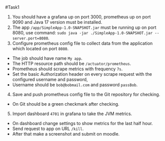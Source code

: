 
#Task1
1) You should have a grafana up on port 3000, prometheus up on port 9090 and Java 17 version must be installed.
2) The app `/app/SimpleApp-1.0-SNAPSHOT.jar` must be running up on port 8080, use command: `sudo java -jar ./SimpleApp-1.0-SNAPSHOT.jar --server.port=8080`.
3) Configure prometheus config file to collect data from the application which located on port `8080`.
* The job should have name `My app`.
* The HTTP resource path should be `/actuator/prometheus`.
* Prometheus should scrape metrics with frequency `7s`.
* Set the basic Authorization header on every scrape request with the configured username and password, 
* Username should be `bob@bobmail.com` and password `passBob`.
4) Save and push prometheus config file to the Git repository for checking.
- On Git should be a green checkmark after checking.
5) Import dashboard `4701` in grafana to take the JVM metrics. 
* On dashboard change settings to show metrics for the last half hour. 
* Send request to app on URL `/kill`. 
* After that make a screenshot and submit on moodle.
  <br>
